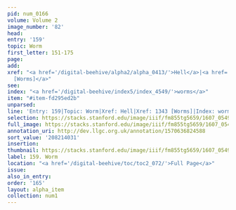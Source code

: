 ```yaml
---
pid: num_0166
volume: Volume 2
image_number: '82'
head:
entry: '159'
topic: Worm
first_letter: 151-175
page:
add:
xref: "<a href='/digital-beehive/alpha2/alpha_0413/'>Hell</a>|<a href='/digital-beehive/num6/num_1895/'>1343
  [Worms]</a>"
see:
index: "<a href='/digital-beehive/index5/index_4549/'>worms</a>"
item: "#item-fd295ed2b"
unparsed:
line: 'Entry: 159|Topic: Worm|Xref: Hell|Xref: 1343 [Worms]|Index: worms|#item-fd295ed2b'
selection: https://stacks.stanford.edu/image/iiif/fm855tg5659/1607_0549/841,4031,2967,470/full/0/default.jpg
full_image: https://stacks.stanford.edu/image/iiif/fm855tg5659/1607_0549/full/full/0/default.jpg
annotation_uri: http://dev.llgc.org.uk/annotation/1570636824588
sort_value: '208214031'
insertion:
thumbnail: https://stacks.stanford.edu/image/iiif/fm855tg5659/1607_0549/841,4031,600,180/250,/0/default.jpg
label: 159. Worm
location: "<a href='/digital-beehive/toc/toc2_072/'>Full Page</a>"
issue:
also_in_entry:
order: '165'
layout: alpha_item
collection: num1
---
```

